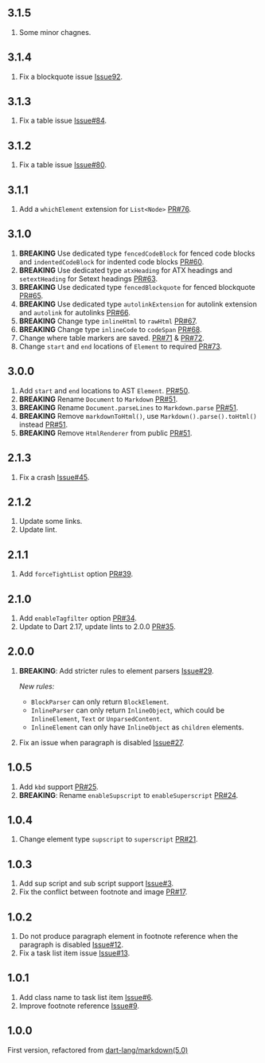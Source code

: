 ## 3.1.5

1. Some minor chagnes.

## 3.1.4

1. Fix a blockquote issue
   [Issue92](https://github.com/tagnote-app/dart_markdown/issues/92).

## 3.1.3

1. Fix a table issue
   [Issue#84](https://github.com/tagnote-app/dart_markdown/issues/84).

## 3.1.2

1. Fix a table issue
   [Issue#80](https://github.com/tagnote-app/dart_markdown/issues/80).

## 3.1.1

1. Add a `whichElement` extension for `List<Node>`
   [PR#76](https://github.com/tagnote-app/dart_markdown/pull/76).

## 3.1.0

1. **BREAKING** Use dedicated type `fencedCodeBlock` for fenced code blocks and
   `indentedCodeBlock` for indented code blocks
   [PR#60](https://github.com/tagnote-app/dart_markdown/pull/60).
2. **BREAKING** Use dedicated type `atxHeading` for ATX headings and
   `setextHeading` for Setext headings
   [PR#63](https://github.com/tagnote-app/dart_markdown/pull/63).
3. **BREAKING** Use dedicated type `fencedBlockquote` for fenced blockquote
   [PR#65](https://github.com/tagnote-app/dart_markdown/pull/65).
4. **BREAKING** Use dedicated type `autolinkExtension` for autolink extension
   and `autolink` for autolinks
   [PR#66](https://github.com/tagnote-app/dart_markdown/pull/66).
5. **BREAKING** Change type `inlineHtml` to `rawHtml`
   [PR#67](https://github.com/tagnote-app/dart_markdown/pull/67).
6. **BREAKING** Change type `inlineCode` to `codeSpan`
   [PR#68](https://github.com/tagnote-app/dart_markdown/pull/68).
7. Change where table markers are saved.
   [PR#71](https://github.com/tagnote-app/dart_markdown/pull/71) &
   [PR#72](https://github.com/tagnote-app/dart_markdown/pull/72).
8. Change `start` and `end` locations of `Element` to required
   [PR#73](https://github.com/tagnote-app/dart_markdown/pull/73).

## 3.0.0

1. Add `start` and `end` locations to AST `Element`.
   [PR#50](https://github.com/tagnote-app/dart_markdown/pull/50).
2. **BREAKING** Rename `Document` to `Markdown` [PR#51][pr51].
3. **BREAKING** Rename `Document.parseLines` to `Markdown.parse`
   [PR#51][pr51].
4. **BREAKING** Remove `markdownToHtml()`, use `Markdown().parse().toHtml()`
   instead [PR#51][pr51].
5. **BREAKING** Remove `HtmlRenderer` from public [PR#51][pr51].

[pr51]: https://github.com/tagnote-app/dart_markdown/pull/51

## 2.1.3

1. Fix a crash
   [Issue#45](https://github.com/tagnote-app/dart_markdown/issues/45).

## 2.1.2

1. Update some links.
2. Update lint.

## 2.1.1

1. Add `forceTightList` option
   [PR#39](https://github.com/tagnote-app/dart_markdown/pull/39).

## 2.1.0

1. Add `enableTagfilter` option
   [PR#34](https://github.com/tagnote-app/dart_markdown/pull/34).
2. Update to Dart 2.17, update lints to 2.0.0
   [PR#35](https://github.com/tagnote-app/dart_markdown/pull/35).

## 2.0.0

1. **BREAKING**: Add stricter rules to element parsers
   [Issue#29](https://github.com/tagnote-app/dart_markdown/issues/29).

   _New rules:_

   - `BlockParser` can only return `BlockElement`.
   - `InlineParser` can only return `InlineObject`, which could be
     `InlineElement`, `Text` or `UnparsedContent`.
   - `InlineElement` can only have `InlineObject` as `children` elements.

2. Fix an issue when paragraph is disabled
   [Issue#27](https://github.com/tagnote-app/dart_markdown/issues/27).

## 1.0.5

1. Add `kbd` support
   [PR#25](https://github.com/tagnote-app/dart_markdown/pull/25).
2. **BREAKING**: Rename `enableSupscript` to `enableSuperscript`
   [PR#24](https://github.com/tagnote-app/dart_markdown/pull/24).

## 1.0.4

1. Change element type `supscript` to `superscript`
   [PR#21](https://github.com/tagnote-app/dart_markdown/pull/21).

## 1.0.3

1. Add sup script and sub script support
   [Issue#3](https://github.com/tagnote-app/dart_markdown/issues/3).
2. Fix the conflict between footnote and image
   [PR#17](https://github.com/tagnote-app/dart_markdown/pull/17).

## 1.0.2

1. Do not produce paragraph element in footnote reference when the paragraph is
   disabled
   [Issue#12](https://github.com/tagnote-app/dart_markdown/issues/12).
2. Fix a task list item issue
   [Issue#13](https://github.com/tagnote-app/dart_markdown/issues/13).

## 1.0.1

1. Add class name to task list item
   [Issue#6](https://github.com/tagnote-app/dart_markdown/issues/6).
2. Improve footnote reference
   [Issue#9](https://github.com/tagnote-app/dart_markdown/issues/9).

## 1.0.0

First version, refactored from
[dart-lang/markdown(5.0)](https://pub.dev/packages/markdown/versions/5.0.0)

